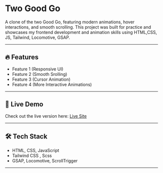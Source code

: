 # Two Good Go

A clone of the two Good Go, featuring modern animations, hover interactions, and smooth scrolling. 
This project was built for practice and showcases my frontend development and 
animation skills using HTML,CSS, JS, Tailwind, Locomotive, GSAP.

---

## 🔥 Features

- Feature 1 (Responsive UI)
- Feature 2 (Smooth Srolling)
- Feature 3 (Cursor Animation)
- Feature 4 (More Interactive Animations)

---

## 🚀 Live Demo

Check out the live version here: [Live Site](https://sumitkumar311.github.io/TwoGoodGo/)

---

## 🛠️ Tech Stack

- HTML, CSS, JavaScript
- Tailwind CSS , Scss
- GSAP, Locomotive, ScrollTrigger

---
